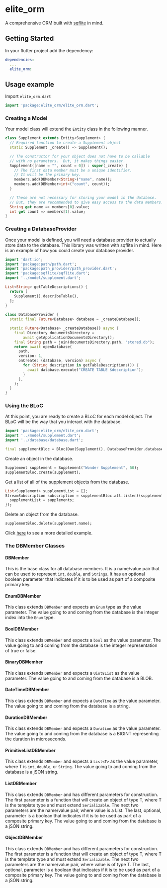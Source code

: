 # elite_orm

A comprehensive ORM built with [sqflite](https://pub.dev/packages/sqflite) in mind.

## Getting Started

In your flutter project add the dependency:

```yml
dependencies:
  ...
  elite_orm:
```

## Usage example



Import `elite_orm.dart`

```dart
import 'package:elite_orm/elite_orm.dart';
```

### Creating a Model

Your model class will extend the `Entity` class in the following manner.

```dart
class Supplement extends Entity<Supplement> {
  // Required function to create a Supplement object
  static Supplement _create() => Supplement();

  // The constructor for your object does not have to be callable
  // with no parameters.  But, it makes things easier.
  Supplement([name = "", count = 0]) : super(_create) {
    // The first data member must be a unique identifier.
    // It will be the primary key.
    members.add(DBMember<String>("name", name));
    members.add(DBMember<int>("count", count));
  }

  // These are not necessary for storing your model in the database.
  // But, they are recommended to give easy access to the data members.
  String get name => members[0].value;
  int get count => members[1].value;
}
```
### Creating a DatabaseProvider
Once your model is defined, you will need a database provider to actually store data to the database.  This library was written with sqflite in mind.  Here is an example of how you could create your database provider.
```dart
import 'dart:io';  
import 'package:path/path.dart';  
import 'package:path_provider/path_provider.dart';  
import 'package:sqflite/sqflite.dart';  
import '../model/supplement.dart';

List<String> getTableDescriptions() {  
  return [  
    Supplement().describeTable(),  
  ];  
}
  
class DatabaseProvider {
  static final Future<Database> database = _createDatabase();

  static Future<Database> _createDatabase() async {
    final Directory documentsDirectory =
        await getApplicationDocumentsDirectory();
    final String path = join(documentsDirectory.path, "stored.db");
    return await openDatabase(
      path,
      version: 1,
      onCreate: (database, version) async {
        for (String description in getTableDescriptions()) {
          await database.execute("CREATE TABLE $description");
        }
      },
    );
  }
}
```
### Using the BLoC
At this point, you are ready to create a BLoC for each model object.  The BLoC will be the way that you interact with the database.
```dart
import 'package:elite_orm/elite_orm.dart';
import '../model/supplement.dart';
import '../database/database.dart';

final supplementBloc = Bloc(Dao(Supplement(), DatabaseProvider.database));
```
Create an object in the database.
```dart
Supplement supplement = Supplement("Wonder Supplement", 50);
supplementBloc.create(supplement);
```
Get a list of all of the supplement objects from the database.
```dart
List<Supplement> supplementList = [];  
StreamSubscription subscription = supplementBloc.all.listen((supplements) {  
  supplementList = supplements;  
});
```
Delete an object from the database.
```dart
supplementBloc.delete(supplement.name);
```

Click [here](https://github.com/ocielliottc/elite_orm/tree/main/example/lib) to see a more detailed example.

### The DBMember Classes

#### DBMember
This is the base class for all database members.  It is a name/value pair that can be used to represent `int`, `double`, and `Strings`.  It has an optional boolean parameter that indicates if it is to be used as part of a composite primary key.

#### EnumDBMember
This class extends `DBMember` and expects an `Enum` type as the value parameter.  The value going to and coming from the database is the integer index into the `Enum` type.

#### BoolDBMember
This class extends `DBMember` and expects a `bool` as the value parameter.  The value going to and coming from the database is the integer representation of true or false.

#### BinaryDBMember
This class extends `DBMember` and expects a `Uint8List` as the value parameter.  The value going to and coming from the database is a BLOB.

#### DateTimeDBMember
This class extends `DBMember` and expects a `DateTime` as the value parameter.  The value going to and coming from the database is a string.

#### DurationDBMember
This class extends `DBMember` and expects a `Duration` as the value parameter.  The value going to and coming from the database is a BIGINT representing the duration in microseconds.

#### PrimitiveListDBMember
This class extends `DBMember` and expects a `List<T>` as the value parameter, where T is `int`, `double`, or `String`.  The value going to and coming from the database is a jSON string.

#### ListDBMember
This class extends `DBMember` and has different parameters for construction.  The first parameter is a function that will create an object of type T, where T is the template type and must extend `Serializable`.  The next two parameters are the name/value pair, where value is a List<T>.  The last, optional, parameter is a boolean that indicates if it is to be used as part of a composite primary key.  The value going to and coming from the database is a jSON string.

#### ObjectDBMember
This class extends `DBMember` and has different parameters for construction.  The first parameter is a function that will create an object of type T, where T is the template type and must extend `Serializable`.  The next two parameters are the name/value pair, where value is of type T.  The last, optional, parameter is a boolean that indicates if it is to be used as part of a composite primary key.  The value going to and coming from the database is a jSON string.

